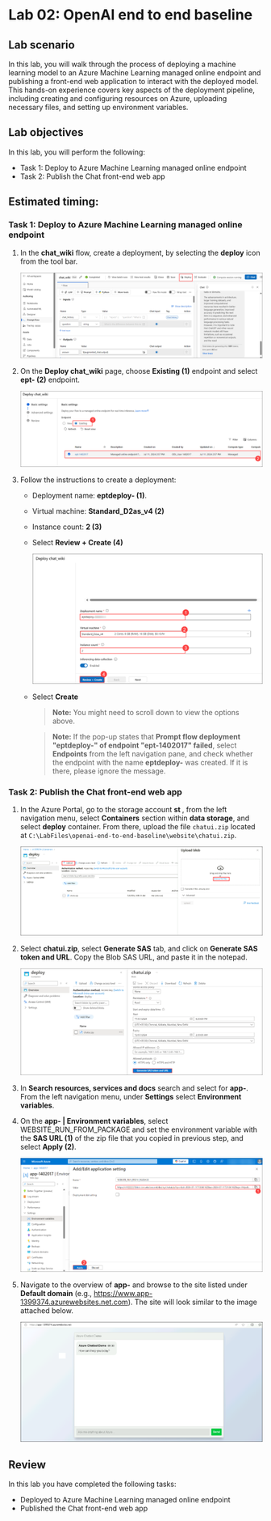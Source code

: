 # Lab 02: OpenAI end to end baseline

## Lab scenario
In this lab, you will walk through the process of deploying a machine learning model to an Azure Machine Learning managed online endpoint and publishing a front-end web application to interact with the deployed model. This hands-on experience covers key aspects of the deployment pipeline, including creating and configuring resources on Azure, uploading necessary files, and setting up environment variables.

## Lab objectives
In this lab, you will perform the following:
- Task 1: Deploy to Azure Machine Learning managed online endpoint
- Task 2: Publish the Chat front-end web app

## Estimated timing:

### Task 1: Deploy to Azure Machine Learning managed online endpoint

1. In the **chat_wiki** flow, create a deployment, by selecting the **deploy** icon from the tool bar.

    ![Access Your VM and Lab Guide](../media/deploy.png)

5. On the **Deploy chat_wiki** page, choose **Existing (1)** endpoint and select **ept-<inject key="DeploymentID" enableCopy="false"></inject> (2)** endpoint.

    ![Access Your VM and Lab Guide](../media/exisiting.png)
   
7. Follow the instructions to create a deployment:
    
    - Deployment name: **eptdeploy-<inject key="DeploymentID" enableCopy="false"></inject> (1)**.
   
   - Virtual machine: **Standard_D2as_v4 (2)**
   
   - Instance count: **2 (3)**
   
   - Select **Review + Create (4)**

        ![Access Your VM and Lab Guide](../media/deploymentname.png)
    
    - Select **Create**

        >**Note:** You might need to scroll down to view the options above.

        >**Note:** If the pop-up states that **Prompt flow deployment "eptdeploy-<inject key="DeploymentID" enableCopy="false"></inject>" of endpoint "ept-1402017" failed**, select **Endpoints** from the left navigation pane, and check whether the endpoint with the name **eptdeploy-<inject key="DeploymentID" enableCopy="false"></inject>** was created. If it is there, please ignore the message.
    
### Task 2: Publish the Chat front-end web app

1. In the Azure Portal, go to the storage account **st <inject key="DeploymentID" enableCopy="false"></inject>**, from the left navigation menu, select **Containers** section within **data storage**, and select **deploy** container. From there, upload the file `chatui.zip` located at `C:\LabFiles\openai-end-to-end-baseline\website\chatui.zip`.

   ![Access Your VM and Lab Guide](../media/openai-main-11.png)
   
1. Select **chatui.zip**, select **Generate SAS** tab, and click on **Generate SAS token and URL**. Copy the Blob SAS URL, and paste it in the notepad.

    ![Access Your VM and Lab Guide](../media/generatesastoken.png)

1. In **Search resources, services and docs** search and select for **app-<inject key="DeploymentID" enableCopy="false"></inject>**. From the left navigation menu, under **Settings** select **Environment variables**.
   
4. On the **app-<inject key="DeploymentID" enableCopy="false"></inject> | Environment variables**, select WEBSITE_RUN_FROM_PACKAGE and set the environment variable with the **SAS URL (1)** of the zip file that you copied in previous step, and select **Apply (2)**.

   ![Access Your VM and Lab Guide](../media/websiteapply.png)
  
1. Navigate to the overview of **app-<inject key="DeploymentID" enableCopy="false"></inject>** and browse to the site listed under **Default domain** (e.g., https://www.app-1399374.azurewebsites.net.com). The site will look similar to the image attached below.

   ![Access Your VM and Lab Guide](../media/openai-main-13.png)
   
## Review
In this lab you have completed the following tasks:
- Deployed to Azure Machine Learning managed online endpoint
- Published the Chat front-end web app
